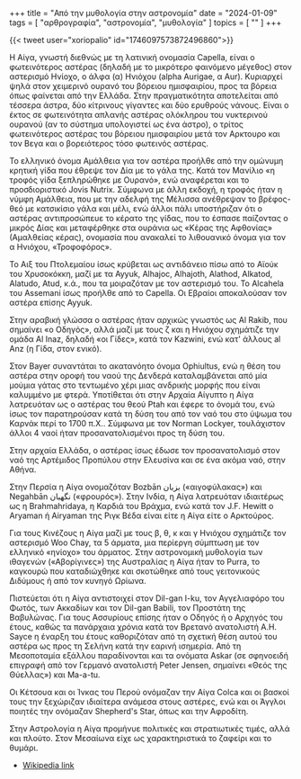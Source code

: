 +++
title = "Από την μυθολογία στην αστρονομία"
date = "2024-01-09"
tags = [ "αρθρογραφία", "αστρονομία", "μυθολογία" ]
topics = [ "" ]
+++

{{< tweet user="xoriopalio" id="1746097573872496860">}}

Η Αίγα, γνωστή διεθνώς με τη λατινική ονομασία Capella, είναι ο φωτεινότερος αστέρας (δηλαδή με το μικρότερο φαινόμενο μέγεθος) στον αστερισμό Ηνίοχο, ο άλφα (α) Ηνιόχου (alpha Aurigae, α Aur). Κυριαρχεί ψηλά στον χειμερινό ουρανό του βόρειου ημισφαιρίου, προς τα βόρεια όπως φαίνεται από την Ελλάδα. Στην πραγματικότητα αποτελείται από τέσσερα άστρα, δύο κίτρινους γίγαντες και δύο ερυθρούς νάνους. Είναι ο έκτος σε φωτεινότητα απλανής αστέρας ολόκληρου του νυκτερινού ουρανού (αν το σύστημα υπολογιστεί ως ένα άστρο), ο τρίτος φωτεινότερος αστέρας του βόρειου ημισφαιρίου μετά τον Αρκτουρο και τον Βεγα και ο βορειότερος τόσο φωτεινός αστέρας.

Το ελληνικό όνομα Αμάλθεια για τον αστέρα προήλθε από την ομώνυμη κρητική γίδα που έθρεψε τον Δία με το γάλα της. Κατά τον Μανίλιο «η τροφός γίδα ξεπληρώθηκε με Ουρανό», ενώ αναφέρεται και το προσδιοριστικό Jovis Nutrix. Σύμφωνα με άλλη εκδοχή, η τροφός ήταν η νύμφη Αμάλθεια, που με την αδελφή της Μέλισσα ανέθρεψαν το βρέφος-θεό με κατσικίσιο γάλα και μέλι, ενώ άλλοι πάλι υποστήριζαν ότι ο αστέρας αντιπροσώπευε το κέρατο της γίδας, που το έσπασε παίζοντας ο μικρός Δίας και μεταφέρθηκε στα ουράνια ως «Κέρας της Αφθονίας» (Αμαλθείας κέρας), ονομασία που ανακαλεί το λιθουανικό όνομα για τον α Ηνιόχου, «Τροφοφόρος».

Το Αιξ του Πτολεμαίου ίσως κρύβεται ως αντιδάνειο πίσω από το Αϊούκ του Χρυσοκόκκη, μαζί με τα Ayyuk, Alhajoc, Alhajoth, Alathod, Alkatod, Alatudo, Atud, κ.ά., που τα μοιραζόταν με τον αστερισμό του. Το Alcahela του Assemani ίσως προήλθε από το Capella. Οι Εβραίοι αποκαλούσαν τον αστέρα επίσης Ayyuk.

Στην αραβική γλώσσα ο αστέρας ήταν αρχικώς γνωστός ως Al Rakib, που σημαίνει «ο Οδηγός», αλλά μαζί με τους ζ και η Ηνιόχου σχημάτιζε την ομάδα Al Inaz, δηλαδή «οι Γίδες», κατά τον Kazwini, ενώ κατ' άλλους al Anz (η Γίδα, στον ενικό).

Στον Bayer συναντάται το ακατανόητο όνομα Ophiultus, ενώ η θέση του αστέρα στην οροφή του ναού της Δενδερά καταλαμβάνεται από μία μούμια γάτας στο τεντωμένο χέρι μιας ανδρικής μορφής που είναι καλυμμένο με φτερά. Υποτίθεται ότι στην Αρχαία Αίγυπτο η Αίγα λατρευόταν ως ο αστέρας του θεού Ptah και έφερε το όνομά του, ενώ ίσως τον παρατηρούσαν κατά τη δύση του από τον ναό του στο ύψωμα του Καρνάκ περί το 1700 π.Χ.. Σύμφωνα με τον Norman Lockyer, τουλάχιστον άλλοι 4 ναοί ήταν προσανατολισμένοι προς τη δύση του.

Στην αρχαία Ελλάδα, ο αστέρας ίσως έδωσε τον προσανατολισμό στον ναό της Αρτέμιδος Προπύλου στην Ελευσίνα και σε ένα ακόμα ναό, στην Αθήνα.

Στην Περσία η Αίγα ονομαζόταν Bozbān بزبان («αιγοφύλακας») και Negahbān نگهبان («φρουρός»). Στην Ινδία, η Αίγα λατρευόταν ιδιαιτέρως ως η Brahmahridaya, η Καρδιά του Βράχμα, ενώ κατά τον J.F. Hewitt ο Aryaman ή Airyaman της Ριγκ Βέδα είναι είτε η Αίγα είτε ο Αρκτούρος.

Για τους Κινέζους η Αίγα μαζί με τους β, θ, κ και γ Ηνιόχου σχημάτιζε τον αστερισμό Woo Chay, τα 5 άρματα, μια περίεργη σύμπτωση με τον ελληνικό «ηνίοχο» του άρματος. Στην αστρονομική μυθολογία των ιθαγενών («Αβορίγινες») της Αυστραλίας η Αίγα ήταν το Purra, το καγκουρώ που καταδιώχθηκε και σκοτώθηκε από τους γειτονικούς Διδύμους ή από τον κυνηγό Ωρίωνα.

Πιστεύεται ότι η Αίγα αντιστοιχεί στον Dil-gan I-ku, τον Αγγελιαφόρο του Φωτός, των Ακκαδίων και τον Dil-gan Babili, τον Προστάτη της Βαβυλώνας. Για τους Ασσυρίους επίσης ήταν ο Οδηγός ή ο Αρχηγός του έτους, καθώς τα πανάρχαια χρόνια κατά τον Βρετανό ανατολιστή A.H. Sayce η έναρξη του έτους καθοριζόταν από τη σχετική θέση αυτού του αστέρα ως προς τη Σελήνη κατά την εαρινή ισημερία. Από τη Μεσοποταμία εξάλλου παραδίνονται και τα ονόματα Askar (σε σφηνοειδή επιγραφή από τον Γερμανό ανατολιστή Peter Jensen, σημαίνει «Θεός της Θύελλας») και Ma-a-tu.

Οι Κέτσουα και οι Ίνκας του Περού ονόμαζαν την Αίγα Colca και οι βασκοί τους την ξεχώριζαν ιδιαίτερα ανάμεσα στους αστέρες, ενώ και οι Άγγλοι ποιητές την ονόμαζαν Shepherd's Star, όπως και την Αφροδίτη.

Στην Αστρολογία η Αίγα προμήνυε πολιτικές και στρατιωτικές τιμές, αλλά και πλούτο. Στον Μεσαίωνα είχε ως χαρακτηριστικά το ζαφείρι και το θυμάρι.

-   [Wikipedia link](https://el.wikipedia.org/wiki/%CE%91%CE%AF%CE%B3%CE%B1_(%CE%B1%CF%83%CF%84%CE%AD%CF%81%CE%B1%CF%82))
